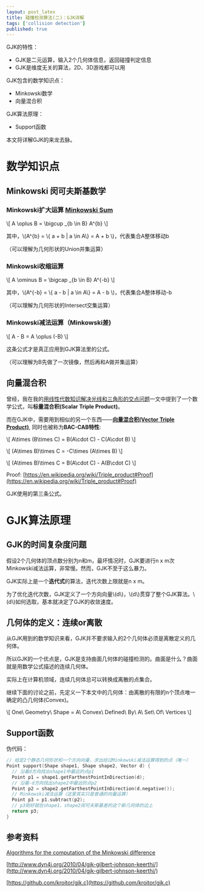 ```yaml
---
layout: post_latex
title: 碰撞检测算法(二)：GJK详解
tags: ['collision detection']
published: true
---
```


GJK的特性：

- GJK是二元运算，输入2个几何体信息，返回碰撞判定信息
- GJK是维度无关的算法，2D、3D游戏都可以用

GJK包含的数学知识点：

- Minkowski数学
- 向量混合积

GJK算法原理：

- Support函数

本文将详解GJK的来龙去脉。

<!--more-->

# 数学知识点

## Minkowski 闵可夫斯基数学

### Minkowski扩大运算  [Minkowski Sum](https://en.wikipedia.org/wiki/Minkowski_addition)

\\[ A \oplus B = \\bigcup \_\{b \in B} A\^\{b\}  \\]

其中，\\(A\^\{b\} = \\{ a + b | a \\in A\\}  = A + b \\)，代表集合A整体移动b

（可以理解为几何形状的Union并集运算）

### Minkowski收缩运算 

\\[ A \ominus B = \\bigcap \_\{b \in B} A\^\{-b\}  \\]

其中，\\(A\^\{-b\} = \\{ a - b | a \\in A\\}  = A - b \\)，代表集合A整体移动-b

（可以理解为几何形状的Intersect交集运算）

### Minkowski减法运算（Minkowski差)

\\[ A - B =  A \oplus (-B)  \\]

这条公式才是真正应用到GJK算法里的公式。

（可以理解为B先做了一次镜像，然后再和A做并集运算）


## 向量混合积

曾经，我在我的[用线性代数知识解决光线和三角形的交点问题](http://127.0.0.1:4000/triangle-intersect/)一文中提到了一个数学公式，叫**标量混合积(Scalar Triple Product)**。

而在GJK中，需要用到相似的另一个东西——**[向量混合积(Vector Triple Product)](https://en.wikipedia.org/wiki/Triple_product)**, 同时也被称为**BAC-CAB特性**:

\\[ A\times (B\times C) = B(A\cdot C) - C(A\cdot B) \\]

\\[ (A\times B)\times C = -C\times (A\times B) \\]

\\[ (A\times B)\times C = B(A\cdot C) - A(B\cdot C)  \\]

Proof: [https://en.wikipedia.org/wiki/Triple_product#Proof](https://en.wikipedia.org/wiki/Triple_product#Proof)

GJK使用的第三条公式。

# GJK算法原理

## GJK的时间复杂度问题

假设2个几何体的顶点数分别为n和m，最坏情况时，GJK要进行n x m次Minkowski减法运算，非常慢。然而，GJK不至于这么暴力。

GJK实际上是一个**迭代式**的算法，迭代次数上限就是n x m。

为了优化迭代次数，GJK定义了一个方向向量\\(d\\)，\\(d\\)贯穿了整个GJK算法。\\(d\\)如何选取，基本就决定了GJK的收敛速度。


## 几何体的定义：连续or离散

从GJK用到的数学知识来看，GJK并不要求输入的2个几何体必须是离散定义的几何体。

所以GJK的一个优点是，GJK是支持曲面几何体的碰撞检测的。曲面是什么？曲面就是用数学公式描述的连续几何体。

实际上在计算机领域，连续几何体总可以转换成离散的点集合。

继续下面的讨论之前，先定义一下本文中的几何体：由离散的有限的n个顶点唯一确定的凸几何体(Convex)。

\\[ One\ Geometry\ Shape = A\ Convex\ Defined\ By\ A\ Set\ Of\ Vertices \\]


## Support函数

伪代码：

```c
// 给定2个静态几何形状和一个方向向量，求出经过Minkowski减法运算得到的点（唯一）
Point support(Shape shape1, Shape shape2, Vector d) {
  // 沿着d方向找出shape1中最远的点p1
  Point p1 = shape1.getFarthestPointInDirection(d);
  // 沿着-d方向找出shape2中最远的点p2
  Point p2 = shape2.getFarthestPointInDirection(d.negative());
  // Minkowski减法运算（这里其实只是普通的向量运算）
  Point p3 = p1.subtract(p2);
  // p3刚好就在shape1、shape2闵可夫斯基差的这个新几何体的边上
  return p3;
}
```

## 参考资料

[Algorithms for the computation of the
Minkowski difference](file:///Users/wyman/Downloads/Tomiczkova.pdf)

[http://www.dyn4j.org/2010/04/gjk-gilbert-johnson-keerthi/](http://www.dyn4j.org/2010/04/gjk-gilbert-johnson-keerthi/)

[https://github.com/kroitor/gjk.c](https://github.com/kroitor/gjk.c)